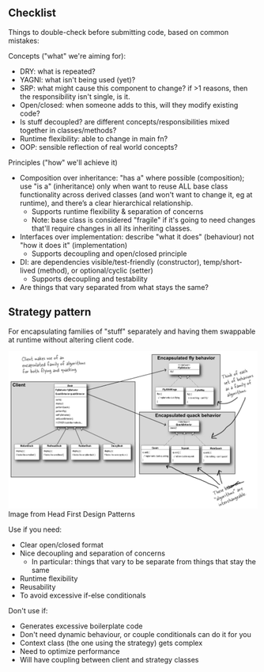 ## Checklist
Things to double-check before submitting code, based on common mistakes:

Concepts ("what" we're aiming for):
- DRY: what is repeated?
- YAGNI: what isn't being used (yet)?
- SRP: what might cause this component to change? if >1 reasons, then the responsibility isn't single, is it.
- Open/closed: when someone adds to this, will they modify existing code?
- Is stuff decoupled? are different concepts/responsibilities mixed together in classes/methods?
- Runtime flexibility: able to change in main fn?
- OOP: sensible reflection of real world concepts?

Principles ("how" we'll achieve it)
- Composition over inheritance: "has a" where possible (composition); use "is a" (inheritance) only when want to reuse ALL base class functionality across derived classes (and won't want to change it, eg at runtime), and there’s a clear hierarchical relationship.
  - Supports runtime flexibility & separation of concerns
  - Note: base class is considered "fragile" if it's going to need changes that'll require changes in all its inheriting classes.
- Interfaces over implementation: describe "what it does" (behaviour) not "how it does it" (implementation)
  - Supports decoupling and open/closed principle
- DI: are dependencies visible/test-friendly (constructor), temp/short-lived (method), or optional/cyclic (setter)
  - Supports decoupling and testability
- Are things that vary separated from what stays the same?

## Strategy pattern
For encapsulating families of "stuff" separately and having them swappable at runtime without altering client code.

![](assets/strategy_pattern.JPG)
Image from Head First Design Patterns

Use if you need:
- Clear open/closed format
- Nice decoupling and separation of concerns
  - In particular: things that vary to be separate from things that stay the same
- Runtime flexibility
- Reusability
- To avoid excessive if-else conditionals

Don't use if:
- Generates excessive boilerplate code
- Don't need dynamic behaviour, or couple conditionals can do it for you
- Context class (the one using the strategy) gets complex
- Need to optimize performance
- Will have coupling between client and strategy classes
